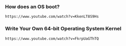 ### How does an OS boot?
    https://www.youtube.com/watch?v=KkenLT8S9Hs
### Write Your Own 64-bit Operating System Kernel 
    https://www.youtube.com/watch?v=FkrpUaGThTQ
    

